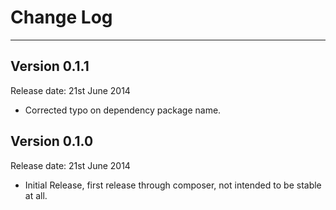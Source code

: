 # Change Log

---

## Version 0.1.1

Release date: 21st June 2014
- Corrected typo on dependency package name.


## Version 0.1.0

Release date: 21st June 2014
- Initial Release, first release through composer, not intended to be stable at all.